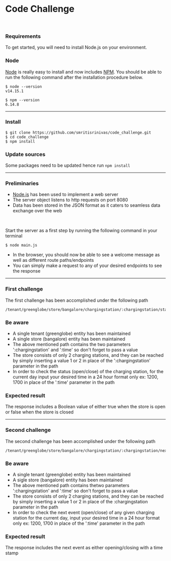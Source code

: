 # Code Challenge

<br />

### Requirements

To get started, you will need to install Node.js on your environment.

### Node

[Node](http://nodejs.org/) is really easy to install and now includes [NPM](https://npmjs.org/).
You should be able to run the following command after the installation procedure
below.

    $ node --version
    v14.15.1

    $ npm --version
    6.14.8

---

### Install

    $ git clone https://github.com/smritisrinivas/code_challenge.git
    $ cd code_challenge
    $ npm install

### Update sources

Some packages need to be updated hence run `npm install` 

---

### Preliminaries

- [Node.js](https://nodejs.org) has been used to implement a web server 
- The server object listens to http requests on port 8080
- Data has been stored in the JSON format as it caters to seamless data exchange over the web

<br />

Start the server as a first step by running the following command in your terminal 

    $ node main.js


- In the browser, you should now be able to see a welcome message as well as different route paths/endpoints
- You can simply make a request to any of your desired endpoints to see the response 

---

### First challenge

The first challenge has been accomplished under the following path 

    /tenant/greenglobe/store/bangalore/chargingstation/:chargingstation/status/:time

### Be aware 
 
- A single tenant (greenglobe) entity has been maintained 
- A single store (bangalore) entity has been maintained
- The above mentioned path contains the two parameters ':chargingstation' and ':time' so don't forget to pass a value
- The store consists of only 2 charging stations, and they can be reached by simply inserting a value 1 or 2 in place of the ':chargingstation' parameter in the path 
- In order to check the status (open/close) of the charging station, for the current day input your desired time in a 24 hour format only ex: 1200, 1700 in place of the ':time'       parameter in the path 
    
### Expected result

The response includes a Boolean value of either true when the store is open or false when the store is closed 

---

### Second challenge 

The second challenge has been accomplished under the following path 

    /tenant/greenglobe/store/bangalore/chargingstation/:chargingstation/nextevent/:time

### Be aware 
 
- A single tenant (greenglobe) entity has been maintained 
- A sigle store (bangalore) entity has been maintained
- The above mentioned path contains thetwo parameters ':chargingstation' and ':time' so don't forget to pass a value
- The store consists of only 2 charging stations, and they can be reached by simply inserting a value 1 or 2 in place of the :chargingstation parameter in the path 
- In order to check the next event (open/close) of any given charging station for the current day, input your desired time in a 24 hour format only ex: 1200, 1700 in place of the ':time' parameter in the path 
    
### Expected result

The response includes the next event as either opening/closing with a time stamp 







